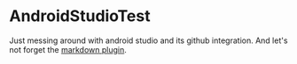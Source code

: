 # AndroidStudioTest #

Just messing around with android studio and its github integration.
And let's not forget the [markdown plugin](https://github.com/nicoulaj/idea-markdown).
